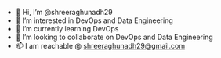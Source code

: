 - 👋 Hi, I’m @shreeraghunadh29
- 👀 I’m interested in DevOps and Data Engineering
- 🌱 I’m currently learning DevOps
- 💞️ I’m looking to collaborate on DevOps and Data Engineering
- 📫 I am reachable @ shreeraghunadh29@gmail.com

<!---
shreeraghunadh29/shreeraghunadh29 is a ✨ special ✨ repository because its `README.md` (this file) appears on your GitHub profile.
You can click the Preview link to take a look at your changes.
--->
